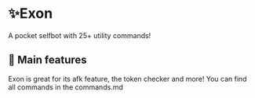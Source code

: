 # ✨Exon
A pocket selfbot with 25+ utility commands! 

## 🔑 Main features
Exon is great for its afk feature, the token checker and more! You can find all commands in the commands.md
